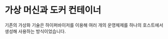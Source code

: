 # 가상 머신과 도커 컨테이너

기존의 가상화 기술은 하이퍼바이저를 이용해 여러 개의 운영체제를 하나의 호스트에서 생성해 사용하는 방식이었습니다. 
<!--stackedit_data:
eyJoaXN0b3J5IjpbMTA5ODMxNjQ2M119
-->